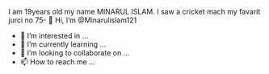 I am 19years old my name MINARUL ISLAM. I saw a cricket mach my favarit jurci no 75- 👋 Hi, I’m @Minarulislam121
- 👀 I’m interested in ...
- 🌱 I’m currently learning ...
- 💞️ I’m looking to collaborate on ...
- 📫 How to reach me ...

<!---
Minarulislam121/Minarulislam121 is a ✨ special ✨ repository because its `README.md` (this file) appears on your GitHub profile.
You can click the Preview link to take a look at your changes.
--->
